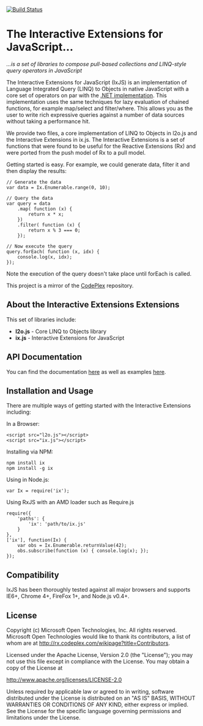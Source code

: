 [![Build Status](https://travis-ci.org/Reactive-Extensions/IxJS.png)](https://travis-ci.org/Reactive-Extensions/IxJS)

# The Interactive Extensions for JavaScript... #
*...is a set of libraries to compose pull-based collections and LINQ-style query operators in JavaScript*

The Interactive Extensions for JavaScript (IxJS) is an implementation of Language Integrated Query (LINQ) to Objects in native JavaScript with a core set of operators on par with the [.NET implementation](http://msdn.microsoft.com/en-us/library/vstudio/bb397926.aspx).  This implementation uses the same techniques for lazy evaluation of chained functions, for example map/select and filter/where.  This allows you as the user to write rich expressive queries against a number of data sources without taking a performance hit.  

We provide two files, a core implementation of LINQ to Objects in l2o.js and the Interactive Extensions in ix.js.  The Interactive Extensions is a set of functions that were found to be useful for the Reactive Extensions (Rx) and were ported from the push model of Rx to a pull model.

Getting started is easy.  For example, we could generate data, filter it and then display the results:

	// Generate the data
	var data = Ix.Enumerable.range(0, 10);

	// Query the data
	var query = data
		.map( function (x) {
			return x * x;
		})
		.filter( function (x) {
			return x % 3 === 0;
		});

	// Now execute the query
	query.forEach( function (x, idx) {
		console.log(x, idx);
	});

Note the execution of the query doesn't take place until forEach is called.

This project is a mirror of the [CodePlex](http://rx.codeplex.com/) repository.

## About the Interactive Extensions Extensions ##

This set of libraries include:

- **l2o.js** - Core LINQ to Objects library
- **ix.js** - Interactive Extensions for JavaScript

##  API Documentation ##

You can find the documentation [here](https://github.com/Reactive-Extensions/IxJS/tree/master/doc) as well as examples [here](https://github.com/Reactive-Extensions/IxJS/tree/master/examples).

## Installation and Usage ##

There are multiple ways of getting started with the Interactive Extensions including:

In a Browser:

    <script src="l2o.js"></script>
    <script src="ix.js"></script>

Installing via NPM:

    npm install ix
    npm install -g ix

Using in Node.js:

    var Ix = require('ix');

Using RxJS with an AMD loader such as Require.js

    require({
        'paths': {
            'ix': 'path/to/ix.js'
        }
    },
    ['ix'], function(Ix) {
        var obs = Ix.Enumerable.returnValue(42);
        obs.subscribe(function (x) { console.log(x); });
    });

## Compatibility ##

IxJS has been thoroughly tested against all major browsers and supports IE6+, Chrome 4+, FireFox 1+, and Node.js v0.4+. 

## License ##

Copyright (c) Microsoft Open Technologies, Inc.  All rights reserved.
Microsoft Open Technologies would like to thank its contributors, a list
of whom are at http://rx.codeplex.com/wikipage?title=Contributors.

Licensed under the Apache License, Version 2.0 (the "License"); you
may not use this file except in compliance with the License. You may
obtain a copy of the License at

http://www.apache.org/licenses/LICENSE-2.0

Unless required by applicable law or agreed to in writing, software
distributed under the License is distributed on an "AS IS" BASIS,
WITHOUT WARRANTIES OR CONDITIONS OF ANY KIND, either express or
implied. See the License for the specific language governing permissions
and limitations under the License.